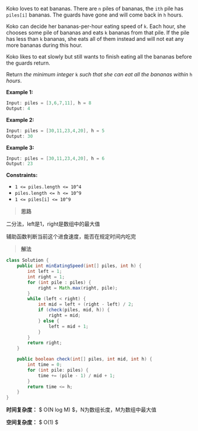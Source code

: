 Koko loves to eat bananas. There are `n` piles of bananas, the `ith` pile has `piles[i]` bananas. The guards have gone and will come back in `h` hours.

Koko can decide her bananas-per-hour eating speed of `k`. Each hour, she chooses some pile of bananas and eats `k` bananas from that pile. If the pile has less than `k` bananas, she eats all of them instead and will not eat any more bananas during this hour.

Koko likes to eat slowly but still wants to finish eating all the bananas before the guards return.

Return *the minimum integer* `k` *such that she can eat all the bananas within* `h` *hours*.

 

**Example 1:**

```java
Input: piles = [3,6,7,11], h = 8
Output: 4
```

**Example 2:**

```java
Input: piles = [30,11,23,4,20], h = 5
Output: 30
```

**Example 3:**

```java
Input: piles = [30,11,23,4,20], h = 6
Output: 23
```

 

**Constraints:**

- `1 <= piles.length <= 10^4`
- `piles.length <= h <= 10^9`
- `1 <= piles[i] <= 10^9`



> **思路**

二分法，left是1，right是数组中的最大值

辅助函数判断当前这个进食速度，能否在规定时间内吃完



> **解法**

```java
class Solution {
    public int minEatingSpeed(int[] piles, int h) {
        int left = 1;
        int right = 1;
        for (int pile : piles) {
            right = Math.max(right, pile);
        }
        while (left < right) {
            int mid = left + (right - left) / 2;
            if (check(piles, mid, h)) {
                right = mid;
            } else {
                left = mid + 1;
            }
        }
        return right;
    }

    public boolean check(int[] piles, int mid, int h) {
        int time = 0;
        for (int pile: piles) {
            time += (pile - 1) / mid + 1;
        }
        return time <= h;
    }
}
```

**时间复杂度：** $ O(N log M) $，N为数组长度，M为数组中最大值

**空间复杂度：** $ O(1) $
